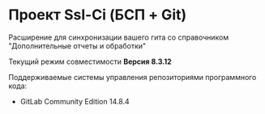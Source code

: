 # Проект Ssl-Ci (БСП + Git)

Расширение для синхронизации вашего гита со справочником "Дополнительные отчеты и обработки"

Текущий режим совместимости **Версия 8.3.12**

Поддерживаемые системы управления репозиториями программного кода:

* GitLab Community Edition 14.8.4 
